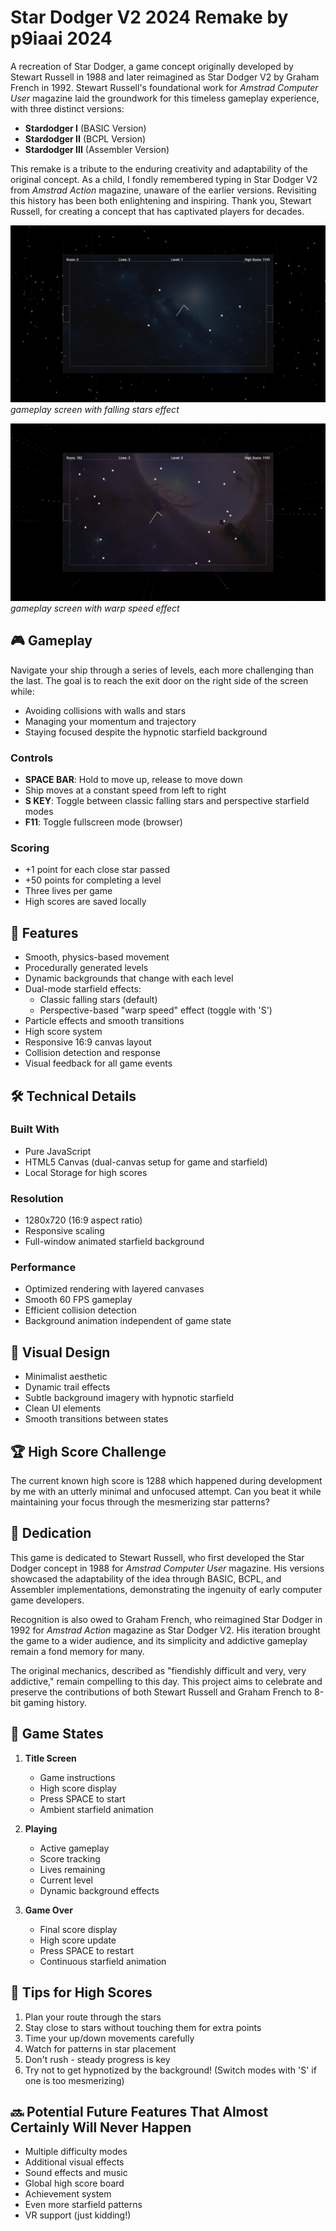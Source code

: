# Star Dodger V2 2024 Remake by p9iaai 2024

A recreation of Star Dodger, a game concept originally developed by Stewart Russell in 1988 and later reimagined as Star Dodger V2 by Graham French in 1992. Stewart Russell's foundational work for *Amstrad Computer User* magazine laid the groundwork for this timeless gameplay experience, with three distinct versions:

- **Stardodger I** (BASIC Version)
- **Stardodger II** (BCPL Version)
- **Stardodger III** (Assembler Version)

This remake is a tribute to the enduring creativity and adaptability of the original concept. As a child, I fondly remembered typing in Star Dodger V2 from *Amstrad Action* magazine, unaware of the earlier versions. Revisiting this history has been both enlightening and inspiring. Thank you, Stewart Russell, for creating a concept that has captivated players for decades.

![Title Screen](screens/01.png)
*gameplay screen with falling stars effect*

![Gameplay](screens/02.png)
*gameplay screen with warp speed effect*

## 🎮 Gameplay

Navigate your ship through a series of levels, each more challenging than the last. The goal is to reach the exit door on the right side of the screen while:
- Avoiding collisions with walls and stars
- Managing your momentum and trajectory
- Staying focused despite the hypnotic starfield background

### Controls
- **SPACE BAR**: Hold to move up, release to move down
- Ship moves at a constant speed from left to right
- **S KEY**: Toggle between classic falling stars and perspective starfield modes
- **F11**: Toggle fullscreen mode (browser)

### Scoring
- +1 point for each close star passed
- +50 points for completing a level
- Three lives per game
- High scores are saved locally

## 🚀 Features

- Smooth, physics-based movement
- Procedurally generated levels
- Dynamic backgrounds that change with each level
- Dual-mode starfield effects:
  - Classic falling stars (default)
  - Perspective-based "warp speed" effect (toggle with 'S')
- Particle effects and smooth transitions
- High score system
- Responsive 16:9 canvas layout
- Collision detection and response
- Visual feedback for all game events

## 🛠️ Technical Details

### Built With
- Pure JavaScript
- HTML5 Canvas (dual-canvas setup for game and starfield)
- Local Storage for high scores

### Resolution
- 1280x720 (16:9 aspect ratio)
- Responsive scaling
- Full-window animated starfield background

### Performance
- Optimized rendering with layered canvases
- Smooth 60 FPS gameplay
- Efficient collision detection
- Background animation independent of game state

## 🎨 Visual Design

- Minimalist aesthetic
- Dynamic trail effects
- Subtle background imagery with hypnotic starfield
- Clean UI elements
- Smooth transitions between states

## 🏆 High Score Challenge

The current known high score is 1288 which happened during development by me with an utterly minimal and unfocused attempt. Can you beat it while maintaining your focus through the mesmerizing star patterns?

## 💝 Dedication

This game is dedicated to Stewart Russell, who first developed the Star Dodger concept in 1988 for *Amstrad Computer User* magazine. His versions showcased the adaptability of the idea through BASIC, BCPL, and Assembler implementations, demonstrating the ingenuity of early computer game developers.

Recognition is also owed to Graham French, who reimagined Star Dodger in 1992 for *Amstrad Action* magazine as Star Dodger V2. His iteration brought the game to a wider audience, and its simplicity and addictive gameplay remain a fond memory for many.

The original mechanics, described as "fiendishly difficult and very, very addictive," remain compelling to this day. This project aims to celebrate and preserve the contributions of both Stewart Russell and Graham French to 8-bit gaming history.

## 🔄 Game States

1. **Title Screen**
   - Game instructions
   - High score display
   - Press SPACE to start
   - Ambient starfield animation

2. **Playing**
   - Active gameplay
   - Score tracking
   - Lives remaining
   - Current level
   - Dynamic background effects

3. **Game Over**
   - Final score display
   - High score update
   - Press SPACE to restart
   - Continuous starfield animation

## 🎯 Tips for High Scores

1. Plan your route through the stars
2. Stay close to stars without touching them for extra points
3. Time your up/down movements carefully
4. Watch for patterns in star placement
5. Don't rush - steady progress is key
6. Try not to get hypnotized by the background! (Switch modes with 'S' if one is too mesmerizing)

## 🔜 Potential Future Features That Almost Certainly Will Never Happen

- Multiple difficulty modes
- Additional visual effects
- Sound effects and music
- Global high score board
- Achievement system
- Even more starfield patterns
- VR support (just kidding!)
